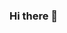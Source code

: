 ### Hi there 👋
<a href="https://lookup.guru/850007095775723532" target="_blank" rel="nofollow" aria-label=" El enlace se abrirá en una pestaña nueva"><img src="https://dcbadge.vercel.app/api/shield/293938218141876225?style=flat" alt=""></a>

<!--
**aleelpalmero/aleelpalmero** is a ✨ _special_ ✨ repository because its `README.md` (this file) appears on your GitHub profile.

Here are some ideas to get you started:

- 🔭 I’m currently working on ...
- 🌱 I’m currently learning ...
- 👯 I’m looking to collaborate on ...
- 🤔 I’m looking for help with ...
- 💬 Ask me about ...
- 📫 How to reach me: ...
- 😄 Pronouns: ...
- ⚡ Fun fact: ...
-->
